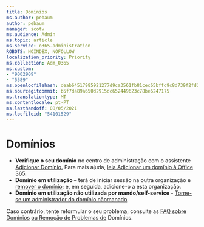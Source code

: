 ```yaml
---
title: Domínios
ms.author: pebaum
author: pebaum
manager: scotv
ms.audience: Admin
ms.topic: article
ms.service: o365-administration
ROBOTS: NOINDEX, NOFOLLOW
localization_priority: Priority
ms.collection: Adm_O365
ms.custom:
- "9002909"
- "5589"
ms.openlocfilehash: deab64517985921277d9ca3561fb81cec65bffd9c8d739f2fd2f891f1b35b381
ms.sourcegitcommit: b5f7da89a650d2915dc652449623c78be6247175
ms.translationtype: MT
ms.contentlocale: pt-PT
ms.lasthandoff: 08/05/2021
ms.locfileid: "54101529"
---
```

# <a name="domains"></a>Domínios

- **Verifique o seu domínio** no centro de administração com o assistente [Adicionar Domínio.](https://admin.microsoft.com/Adminportal#/Domains/Wizard) Para mais ajuda, [leia Adicionar um domínio à Office 365](https://docs.microsoft.com/microsoft-365/admin/setup/add-domain?view=o365-worldwide).
- **Domínio em utilização** – terá de iniciar sessão na outra organização e [remover o domínio](https://docs.microsoft.com/microsoft-365/admin/get-help-with-domains/remove-a-domain?view=o365-worldwide); e, em seguida, adicione-o a esta organização.
- **Domínio em utilização não utilizada por mando/self-service**  -  [Torne-se um administrador do domínio nãomanado](https://docs.microsoft.com/azure/active-directory/users-groups-roles/domains-admin-takeover).

Caso contrário, tente reformular o seu problema; consulte as [FAQ sobre Domínios](https://docs.microsoft.com/microsoft-365/admin/setup/domains-faq?view=o365-worldwide) [ou Remoção de Problemas de](https://docs.microsoft.com/microsoft-365/admin/get-help-with-domains/find-and-fix-issues?view=o365-worldwide) Domínios.
